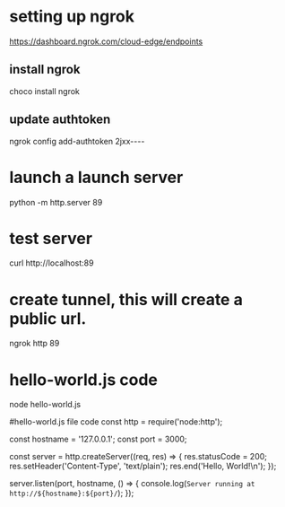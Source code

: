# setting up ngrok 

https://dashboard.ngrok.com/cloud-edge/endpoints


## install ngrok 
choco install ngrok 

## update authtoken 
ngrok config add-authtoken 2jxx----

# launch a launch server
python -m http.server 89

# test server 
curl http://localhost:89

# create tunnel, this will create a public url.

ngrok http 89

# hello-world.js code 
node hello-world.js

#hello-world.js file code 
const http = require('node:http');

const hostname = '127.0.0.1';
const port = 3000;

const server = http.createServer((req, res) => {
  res.statusCode = 200;
  res.setHeader('Content-Type', 'text/plain');
  res.end('Hello, World!\n');
});

server.listen(port, hostname, () => {
  console.log(`Server running at http://${hostname}:${port}/`);
});



